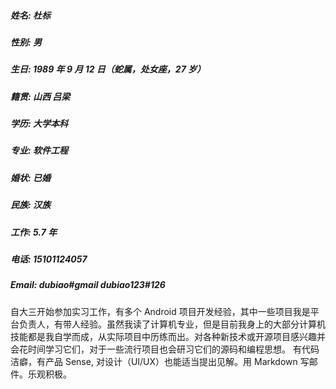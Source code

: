 ##### 姓名: 杜标
##### 性别: 男
##### 生日: 1989 年 9 月 12 日（蛇属，处女座，27 岁）
##### 籍贯: 山西 吕梁
##### 学历: 大学本科
##### 专业: 软件工程
##### 婚状: 已婚
##### 民族: 汉族
##### 工作: 5.7 年 
##### 电话: 15101124057
##### Email: dubiao#gmail  dubiao123#126

自大三开始参加实习工作，有多个 Android 项目开发经验，其中一些项目我是平台负责人，有带人经验。虽然我读了计算机专业，但是目前我身上的大部分计算机技能都是我自学而成，从实际项目中历练而出。对各种新技术或开源项目感兴趣并会花时间学习它们，对于一些流行项目也会研习它们的源码和编程思想。
有代码洁癖，有产品 Sense, 对设计（UI/UX）也能适当提出见解。用 Markdown 写邮件。乐观积极。
